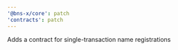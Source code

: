 ```yaml
---
'@bns-x/core': patch
'contracts': patch
---
```


Adds a contract for single-transaction name registrations
